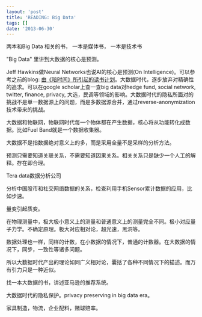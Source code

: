 ```yaml
---
layout: 'post'
title: 'READING: Big Data'
tags: []
date: '2013-06-30'
---
```


两本和Big Data 相关的书， 一本是媒体书， 一本是技术书

"Big Data" 里讲到大数据的核心是预测。

Jeff Hawkins做Neural Networks也说AI的核心是预测(On Intelligence)。可以参考之前的blog: [由《暗时间》所引起的读书计划](http://xianminx.github.io/2013/02/01/dark-time-reading-list/)。大数据时代，逐步放弃对精确性的追求。可以在google scholar上查一查big data对hedge fund, social network, twitter, finance, privacy, 大选，民调等领域的影响。大数据时代的隐私所面对的挑战不是单一数据源上的问题，而是多数据源合并，通过reverse-anonymization技术带来的挑战。

大数据和物联网，物联网时代每一个物体都在产生数据，核心将从功能转化成数据。比如Fuel Band就是一个数据收集器。

大数据不是指数据绝对意义上的多，而是采用全量不是采样的分析方法。

预测只需要知道关联关系，不需要知道因果关系。相关关系只是缺少一个人工的解释。存在即合理。

Tera data数据分析公司

分析中国股市和社交网络数据的关系，检查利用手机Sensor累计数据的应用，比如步速。

量变引起质变。

在物理测量中，极大极小意义上的测量和普通意义上的测量完全不同。极小对应量子力学。不确定原理。极大对应相对论，超光速，黑洞等。

数据处理也一样，同样的计数，在小数据的情况下，普通的计数器。在大数据的情况下，同步，一致性等诸多问题。

所以大数据时代产出的理论如同广义相对论，囊括了各种不同情况下的描述。而万有引力只是一种近似。

找一本大数据的书，讲述亚马逊的推荐系统。

大数据时代的隐私保护。privacy preserving in big data era。

家具制造，物流，企业配料，赌球赔率。
